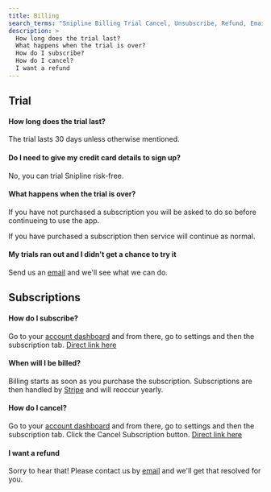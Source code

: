 ```yaml
---
title: Billing
search_terms: "Snipline Billing Trial Cancel, Unsubscribe, Refund, Email"
description: >
  How long does the trial last?
  What happens when the trial is over?
  How do I subscribe?
  How do I cancel?
  I want a refund
---
```


## Trial

#### How long does the trial last?

The trial lasts 30 days unless otherwise mentioned.

#### Do I need to give my credit card details to sign up?

No, you can trial Snipline risk-free.

#### What happens when the trial is over?

If you have not purchased a subscription you will be asked to do so before continueing to use the app.

If you have purchased a subscription then service will continue as normal.

#### My trials ran out and I didn't get a chance to try it

Send us an [email](mailto:hello@snipline.io) and we'll see what we can do.


## Subscriptions

#### How do I subscribe?

Go to your [account dashboard](https://account.snipline.io) and from there, go to settings and then the subscription tab. [Direct link here](https://account.snipline.io/settings#/subscription)

#### When will I be billed?

Billing starts as soon as you purchase the subscription. Subscriptions are then handled by [Stripe](http://stripe.com/) and will reoccur yearly.

#### How do I cancel?

Go to your [account dashboard](https://account.snipline.io) and from there, go to settings and then the subscription tab. Click the Cancel Subscription button. [Direct link here](https://account.snipline.io/settings#/subscription)

#### I want a refund

Sorry to hear that! Please contact us by [email](mailto:hello@snipline.io) and we'll get that resolved for you.